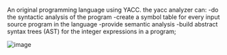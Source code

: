  An original programming language using YACC.
 the yacc analyzer can:
 -do the syntactic analysis of the program
 -create a symbol  table for every input source program in the language
-provide semantic analysis
-build abstract syntax trees (AST) for the integer expressions in a program; 

![image](https://user-images.githubusercontent.com/79132498/158036558-4fbcf5dc-24d7-4084-9aa0-0bfcd7634e1a.png)
